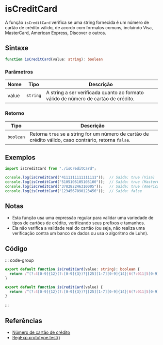 # isCreditCard

A função `isCreditCard` verifica se uma string fornecida é um número de cartão de crédito válido, de acordo com formatos comuns, incluindo Visa, MasterCard, American Express, Discover e outros.

## Sintaxe

```typescript
function isCreditCard(value: string): boolean
```

### Parâmetros

| Nome | Tipo     | Descrição                                           |
|------|----------|-----------------------------------------------------|
| value  | `string` | A string a ser verificada quanto ao formato válido de número de cartão de crédito. |

### Retorno

| Tipo     | Descrição                                           |
|----------|-----------------------------------------------------|
| `boolean` | Retorna `true` se a string for um número de cartão de crédito válido, caso contrário, retorna `false`. |

## Exemplos

```typescript
import isCreditCard from "./isCreditCard";

console.log(isCreditCard("4111111111111111"));  // Saída: true (Visa)
console.log(isCreditCard("5105105105105100"));  // Saída: true (MasterCard)
console.log(isCreditCard("378282246310005"));   // Saída: true (American Express)
console.log(isCreditCard("1234567890123456"));  // Saída: false
```

## Notas

- Esta função usa uma expressão regular para validar uma variedade de tipos de cartões de crédito, verificando seus prefixos e tamanhos.
- Ela não verifica a validade real do cartão (ou seja, não realiza uma verificação contra um banco de dados ou usa o algoritmo de Luhn).

## Código

::: code-group
```typescript
export default function isCreditCard(value: string): boolean {
  return /^(?:4[0-9]{12}(?:[0-9]{3})?|[25][1-7][0-9]{14}|6(?:011|5[0-9][0-9])[0-9]{12}|3[47][0-9]{13}|3(?:0[0-5]|[68][0-9])[0-9]{11}|(?:2131|1800|35\d{3})\d{11})$/.test(value);
}
```

```javascript
export default function isCreditCard(value) {
  return /^(?:4[0-9]{12}(?:[0-9]{3})?|[25][1-7][0-9]{14}|6(?:011|5[0-9][0-9])[0-9]{12}|3[47][0-9]{13}|3(?:0[0-5]|[68][0-9])[0-9]{11}|(?:2131|1800|35\d{3})\d{11})$/.test(value);
}
```
:::

## Referências

- [Número de cartão de crédito](https://pt.wikipedia.org/wiki/Número_de_cartão_de_crédito)
- [RegExp.prototype.test()](https://developer.mozilla.org/pt-BR/docs/Web/JavaScript/Reference/Global_Objects/RegExp/test)